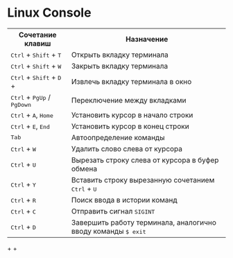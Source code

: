 # Linux Console

<table>
    <tr>
        <th>Сочетание клавиш</th>
        <th>Назначение</th>
    </tr>
    <tr>
        <td>
            <kbd>Ctrl</kbd> + 
            <kbd>Shift</kbd> + 
            <kbd>T</kbd>
        </td>
        <td>
            Открыть вкладку терминала
        </td>
    </tr>
    <tr>
        <td>
            <kbd>Ctrl</kbd> + 
            <kbd>Shift</kbd> + 
            <kbd>W</kbd>
        </td>
        <td>
            Закрыть вкладку терминала
        </td>
    </tr>
    <tr>
        <td>
            <kbd>Ctrl</kbd> +
            <kbd>Shift</kbd> +
            <kbd>D</kbd> +
        </td>
        <td>
            Извлечь вкладку терминала в окно
        </td>
    </tr>
    <tr>
        <td>
            <kbd>Ctrl</kbd> + 
            <kbd>PgUp</kbd> / 
            <kbd>PgDown</kbd>
        </td>
        <td>
            Переключение между вкладками
        </td>
    </tr>
    <tr>
        <td>
            <kbd>Ctrl</kbd> + 
            <kbd>A</kbd>, 
            <kbd>Home</kbd>
        </td>
        <td>
            Установить курсор в начало строки
        </td>
    </tr>
    <tr>
        <td>
            <kbd>Ctrl</kbd> + 
            <kbd>E</kbd>, 
            <kbd>End</kbd>
        </td>
        <td>
            Установить курсор в конец строки
        </td>
    </tr>
    <tr>
        <td>
            <kbd>Tab</kbd>
        </td>
        <td>
            Автоопределение команды
        </td>
    </tr>
    <tr>
        <td>
            <kbd>Ctrl</kbd> + 
            <kbd>W</kbd>
        </td>
        <td>
            Удалить слово слева от курсора
        </td>
    </tr>
    <tr>
        <td>
            <kbd>Ctrl</kbd> + 
            <kbd>U</kbd>
        </td>
        <td>
            Вырезать строку слева от курсора в буфер обмена
        </td>
    </tr>
    <tr>
        <td>
            <kbd>Ctrl</kbd> + 
            <kbd>Y</kbd>
        </td>
        <td>
            Вставить строку вырезанную сочетанием <kbd>Ctrl</kbd> + <kbd>U</kbd>
        </td>
    </tr>
    <tr>
        <td>
            <kbd>Ctrl</kbd> + 
            <kbd>R</kbd>
        </td>
        <td>
            Поиск ввода в истории команд
        </td>
    </tr>
    <tr>
        <td>
            <kbd>Ctrl</kbd> + 
            <kbd>C</kbd>
        </td>
        <td>
            Отправить сигнал <kbd>SIGINT</kbd>
        </td>
    </tr>
    <tr>
        <td>
            <kbd>Ctrl</kbd> + 
            <kbd>D</kbd>
        </td>
        <td>
            Завершить работу терминала, аналогично вводу команды <kbd>$ exit</kbd>
        </td>
    </tr>
</table>


<kbd></kbd> + <kbd></kbd> + <kbd></kbd>